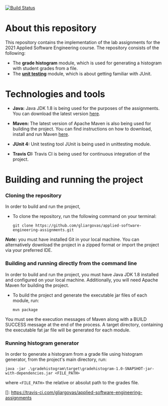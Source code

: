 [![Build Status](https://www.travis-ci.com/gliargovas/applied-software-engineering-assignments.svg?token=WfqCSN4GzJmpyjq92RL8&branch=development)](https://www.travis-ci.com/gliargovas/applied-software-engineering-assignments)
# About this repository

This repository contains the implementation of the lab assignments for the 2021 Applied Software Engineering course. The repository consists of the following:

* The **grade histogram** module, which is used for generating a histogram with student grades from a file.
* The **[unit testing](unittesting/README.md)** module, which is about getting familiar with JUnit.

# Technologies and tools

* **Java:** Java JDK 1.8 is being used for the purposes of the assignments. You can download the latest
  version [here](https://www.oracle.com/java/technologies/javase/javase-jdk8-downloads.html).

* **Maven:** The latest version of Apache Maven is also being used for building the project. You can find instructions
  on how to download, install and run Maven [here](https://maven.apache.org/).

* **JUnit 4:** Unit testing tool JUnit is being used in unittesting module.

* **Travis CI:** Travis CI is being used for continuous integration of the project.
# Building and running the project

### Cloning the repository
In order to build and run the project,

* To clone the repository, run the following command on your terminal: 

  `git clone https://github.com/gliargovas/applied-software-engineering-assignments.git`

***Note:*** you must have installed Git in your local machine. You can alternatively download the project in a zipped format or import the project via your preferred IDE.

### Building and running directly from the command line

In order to build and run the project, you must have Java JDK 1.8 installed and configured on your local machine. Additionally, you will need Apache Maven for building the project.

* To build the project and generate the executable jar files of each module, run:

  `mvn package`

You must see the execution messages of Maven along with a BUILD SUCCESS message at the end of the process. A target
directory, containing the executable fat jar file will be generated for each module.

### Running histogram generator

In order to generate a histogram from a grade file using histogram generator, from the project's main directory, run:

    java -jar .\gradehistogram\target\gradehistogram-1.0-SNAPSHOT-jar-with-dependencies.jar <FILE_PATH>

where `<FILE_PATH>` the relative or absolut path to the grades file.

[]: https://travis-ci.com/gliargovas/applied-software-engineering-assignments
